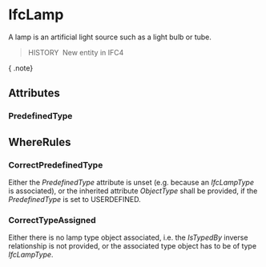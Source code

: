 # IfcLamp

A lamp is an artificial light source such as a light bulb or tube.

> HISTORY&nbsp; New entity in IFC4

{ .note}
>

## Attributes

### PredefinedType


## WhereRules

### CorrectPredefinedType
Either the _PredefinedType_ attribute is unset (e.g. because an _IfcLampType_ is associated), or the inherited attribute _ObjectType_ shall be provided, if the _PredefinedType_ is set to USERDEFINED.

### CorrectTypeAssigned
Either there is no lamp type object associated, i.e. the _IsTypedBy_ inverse relationship is not provided, or the associated type object has to be of type _IfcLampType_.
